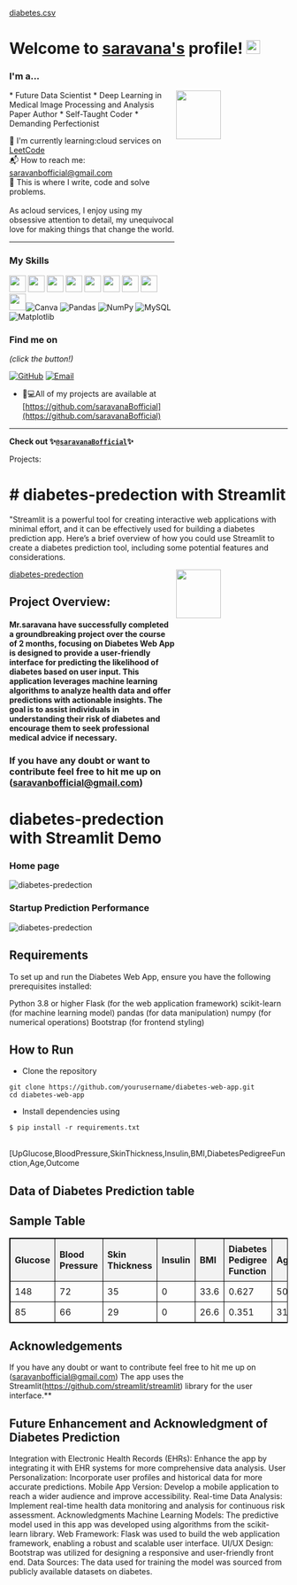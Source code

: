 [diabetes.csv](https://github.com/user-attachments/files/16992708/diabetes.csv)
# Welcome to [saravana's](https://github.com/saravanabofficial/) profile! <a href="https://github.com/saravanaBofficial/"> <img src="https://media.giphy.com/media/hvRJCLFzcasrR4ia7z/giphy.gif" width="25px"></a>

### I'm a...   
<img src="https://www.web24zone.com/wp-content/uploads/2022/10/46207-programmer-1.gif" height=15% width=40% align="right">
* Future Data Scientist 
* Deep Learning in Medical Image Processing and Analysis Paper Author
* Self-Taught Coder
* Demanding Perfectionist

🌱 I'm currently learning:cloud services on [LeetCode](https://leetcode.com/saravanabofficial)<br>
📬 How to reach me: [saravanbofficial@gmail.com](mailto:saravanbofficial@gmail.com)<br>
💪 This is where I write, code and solve problems.<br><br>
 As acloud services, I enjoy using my obsessive attention to detail, my unequivocal love for making 
 things that change the world.


-------------------------------------------------------------------------------------------------------
### My Skills 
<img src="https://img.shields.io/badge/-C-blue?style=for-the-badge&logo=c&logoColor=FFFFFF" height="30"> <img src="https://img.shields.io/badge/-C++-blue?style=for-the-badge&logo=c%2B%2B&logoColor=FFFFFF" height="30"> <img src="http://img.shields.io/badge/-Python-blue?style=for-the-badge&logo=python&logoColor=FFFFFF" height="30"> <img src="https://img.shields.io/badge/-Java-blue?style=for-the-badge&logo=openjdk&logoColor=white" height="30"> <img src="http://img.shields.io/badge/-PHP-blue?style=for-the-badge&logo=php&logoColor=FFFFFF" height="30"> <img src="http://img.shields.io/badge/-Machine%20Learning-blue?style=for-the-badge&logo=machine-learning&logoColor=FFFFFF" height="30"> <img src="http://img.shields.io/badge/-Deep%20Learning-blue?style=for-the-badge&logo=deep-learning&logoColor=FFFFFF" height="30"> <img src="http://img.shields.io/badge/-Computer%20Vision-blue?style=for-the-badge&logo=computer-vision&logoColor=FFFFFF" height="30"> <img src="http://img.shields.io/badge/-MySQL-blue?style=for-the-badge&logo=mysql&logoColor=FFFFFF" height="30">![Canva](https://img.shields.io/badge/Canva-%2300C4CC.svg?style=for-the-badge&logo=Canva&logoColor=white)  ![Pandas](https://img.shields.io/badge/pandas-%23150458.svg?style=for-the-badge&logo=pandas&logoColor=white) ![NumPy](https://img.shields.io/badge/numpy-%23013243.svg?style=for-the-badge&logo=numpy&logoColor=white) ![MySQL](https://img.shields.io/badge/mysql-%2300000f.svg?style=for-the-badge&logo=mysql&logoColor=white)![Matplotlib](https://img.shields.io/badge/Matplotlib-%23ffffff.svg?style=for-the-badge&logo=Matplotlib&logoColor=black)



### Find me on 

_(click the button!)_

[![GitHub](https://img.shields.io/badge/-GitHub-blue?style=for-the-badge&logo=github&logoColor=white)](https://github.com/saravanabofficial) [![Email](https://img.shields.io/badge/-Email-blue?style=for-the-badge&logo=mail.ru&logoColor=white)](mailto:saravanabofficial@gmail.com)


- 👨💻All of my projects are available at [https://github.com/saravanaBofficial](https://github.com/saravanaBofficial)

-------------------------------------------------------------------------------------------------------
**Check out 
✨[`@saravanaBofficial`](https://github.com/saravanaBofficial)✨**


Projects: 
# # diabetes-predection with Streamlit 

"Streamlit is a powerful tool for creating interactive web applications with minimal effort, and it can be effectively used for building a diabetes prediction app. Here’s a brief overview of how you could use Streamlit to create a diabetes prediction tool, including some potential features and considerations.


[diabetes-predection ](https://github.com/saravana/diabetes-predection)
<img src="(https://github.com/user-attachments/assets/5c385014-ebe0-4c34-af2c-3214b563c585.gif)" height=15% width=40% align="right">
## Project Overview:

#### Mr.saravana have successfully completed a groundbreaking project over the course of 2 months, focusing on Diabetes Web App is designed to provide a user-friendly interface for predicting the likelihood of diabetes based on user input. This application leverages machine learning algorithms to analyze health data and offer predictions with actionable insights. The goal is to assist individuals in understanding their risk of diabetes and encourage them to seek professional medical advice if necessary.

###  If you have any doubt or want to contribute feel free to hit me up on (saravanbofficial@gmail.com)


# diabetes-predection with Streamlit Demo

### Home page

![diabetes-predection](https://github.com/user-attachments/assets/001473de-e176-4ed3-b313-b5232b610c71)


### Startup Prediction Performance

![diabetes-predection](https://github.com/user-attachments/assets/77dfcd34-830b-4f12-96e4-215bd3bff6ee)


## Requirements
To set up and run the Diabetes Web App, ensure you have the following prerequisites installed:

Python 3.8 or higher
Flask (for the web application framework)
scikit-learn (for machine learning model)
pandas (for data manipulation)
numpy (for numerical operations)
Bootstrap (for frontend styling)
## How to Run
* Clone the repository

```
git clone https://github.com/yourusername/diabetes-web-app.git
cd diabetes-web-app

```


* Install dependencies using

```
$ pip install -r requirements.txt
```


</br>
[UpGlucose,BloodPressure,SkinThickness,Insulin,BMI,DiabetesPedigreeFunction,Age,Outcome

## Data of Diabetes Prediction table
<!DOCTYPE html>
<html lang="en">
<head>
    <meta charset="UTF-8">
    <meta name="viewport" content="width=device-width, initial-scale=1.0">
    <title>Simple Table Example</title>
    <style>
        table {
            width: 100%;
            border-collapse: collapse;
        }
        table, th, td {
            border: 1px solid black;
        }
        th, td {
            padding: 8px;
            text-align: left;
        }
        th {
            background-color: #f2f2f2;
        }
    </style>
</head>
<body>

<h2>Sample Table</h2>

<table>
    <thead>
        <tr>
            <th>Glucose</th>
            <th>Blood Pressure</th>
            <th>Skin Thickness</th>
            <th>Insulin</th>
            <th>BMI</th>
            <th>Diabetes Pedigree Function</th>
            <th>Age</th>
            <th>Outcome</th>
        </tr>
    </thead>
    <tbody>
        <tr>
            <td>148</td>
            <td>72</td>
            <td>35</td>
            <td>0</td>
            <td>33.6</td>
            <td>0.627</td>
            <td>50</td>
            <td>1</td>
        </tr>
        <tr>
            <td>85</td>
            <td>66</td>
            <td>29</td>
            <td>0</td>
            <td>26.6</td>
            <td>0.351</td>
            <td>31</td>
            <td>0</td>
        </tr>
        <!-- Add more rows here -->
    </tbody>
</table>

</body>
</html>


## Acknowledgements
If you have any doubt or want to contribute feel free to hit me up on (saravanbofficial@gmail.com)
The app uses the Streamlit(<https://github.com/streamlit/streamlit>) library for the user interface.**

## Future Enhancement and Acknowledgment of Diabetes Prediction

Integration with Electronic Health Records (EHRs): Enhance the app by integrating it with EHR systems for more comprehensive data analysis.
User Personalization: Incorporate user profiles and historical data for more accurate predictions.
Mobile App Version: Develop a mobile application to reach a wider audience and improve accessibility.
Real-time Data Analysis: Implement real-time health data monitoring and analysis for continuous risk assessment.
Acknowledgments
Machine Learning Models: The predictive model used in this app was developed using algorithms from the scikit-learn library.
Web Framework: Flask was used to build the web application framework, enabling a robust and scalable user interface.
UI/UX Design: Bootstrap was utilized for designing a responsive and user-friendly front end.
Data Sources: The data used for training the model was sourced from publicly available datasets on diabetes.
